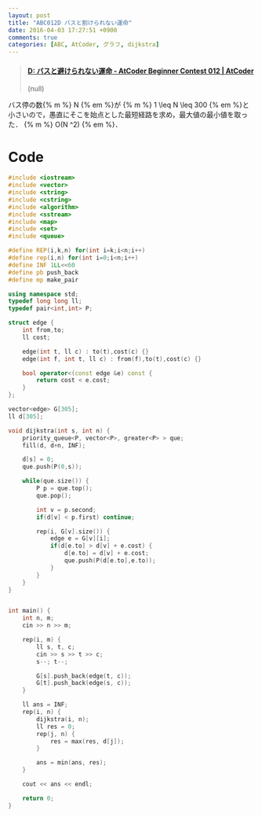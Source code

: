 ```yaml
---
layout: post
title: "ABC012D バスと割けられない運命"
date: 2016-04-03 17:27:51 +0900
comments: true
categories: [ABC, AtCoder, グラフ, dijkstra]
---
```


<blockquote class="embedly-card" data-card-key="39deea93f79745829254c0652225a544" data-card-controls="0" data-card-branding="0" data-card-type="article-full"><h4><a href="http://abc012.contest.atcoder.jp/tasks/abc012_4">D: バスと避けられない運命 - AtCoder Beginner Contest 012 | AtCoder</a></h4><p>(null)</p></blockquote>
<script async src="//cdn.embedly.com/widgets/platform.js" charset="UTF-8"></script>

<!-- more -->

バス停の数{% m %} N {% em %}が {% m %} 1 \leq N \leq 300 {% em %}と小さいので，愚直にそこを始点とした最短経路を求め，最大値の最小値を取った． {% m %} O(N ^2) {% em %}．

# Code

```cpp
#include <iostream>
#include <vector>
#include <string>
#include <cstring>
#include <algorithm>
#include <sstream>
#include <map>
#include <set>
#include <queue>

#define REP(i,k,n) for(int i=k;i<n;i++)
#define rep(i,n) for(int i=0;i<n;i++)
#define INF 1LL<<60
#define pb push_back
#define mp make_pair

using namespace std;
typedef long long ll;
typedef pair<int,int> P;

struct edge {
	int from,to;
	ll cost;

	edge(int t, ll c) : to(t),cost(c) {}
	edge(int f, int t, ll c) : from(f),to(t),cost(c) {}

	bool operator<(const edge &e) const {
		return cost < e.cost;
	}
};

vector<edge> G[305];
ll d[305];

void dijkstra(int s, int n) {
	priority_queue<P, vector<P>, greater<P> > que;
	fill(d, d+n, INF);

	d[s] = 0;
	que.push(P(0,s));

	while(que.size()) {
		P p = que.top();
		que.pop();

		int v = p.second;
		if(d[v] < p.first) continue;

		rep(i, G[v].size()) {
			edge e = G[v][i];
			if(d[e.to] > d[v] + e.cost) {
				d[e.to] = d[v] + e.cost;
				que.push(P(d[e.to],e.to));
			}
		}
	}
}


int main() {
	int n, m;
	cin >> n >> m;

	rep(i, m) {
		ll s, t, c;
		cin >> s >> t >> c;
		s--; t--;

		G[s].push_back(edge(t, c));
		G[t].push_back(edge(s, c));
	}

	ll ans = INF;
	rep(i, n) {
		dijkstra(i, n);
		ll res = 0;
		rep(j, n) {
			res = max(res, d[j]);
		}

		ans = min(ans, res);
	}

	cout << ans << endl;

	return 0;
}
```

